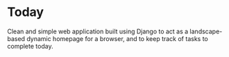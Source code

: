 # Today
Clean and simple web application built using Django to act as a landscape-based dynamic homepage for a browser, and to keep track of tasks to complete today.
